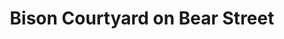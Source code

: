 ---
title: "Bison Courtyard on Bear Street"
url: /banff/bison-courtyard-on-bear-street/
shop: Einkaufszentrum
---